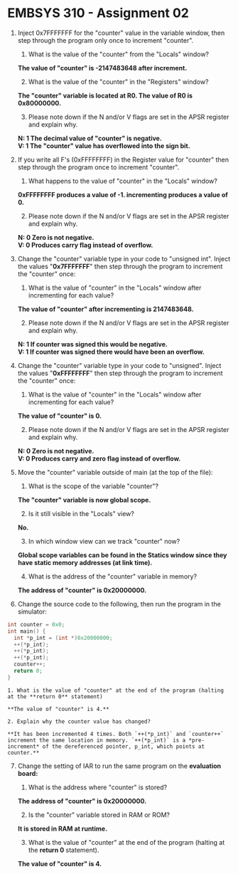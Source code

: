 # EMBSYS 310 - Assignment 02


1. Inject 0x7FFFFFFF for the "counter" value in the variable window, then step through the program only once to increment "counter".
    1. What is the value of the "counter" from the "Locals" window?

    **The value of "counter" is -2147483648 after increment.**

    2. What is the value of the "counter" in the "Registers" window?

    **The "counter" variable is located at R0. The value of R0 is 0x80000000.**

    3. Please note down if the N and/or V flags are set in the APSR register and explain why.

    **N: 1 The decimal value of "counter" is negative.**<br>
    **V: 1 The "counter" value has overflowed into the sign bit.**


2. If you write all F's (0xFFFFFFFF) in the Register value for "counter" then step through the program once to increment "counter".
    1. What happens to the value of "counter" in the "Locals" window?

    **0xFFFFFFFF produces a value of -1. incrementing produces a value of 0.**

    2. Please note down if the N and/or V flags are set in the APSR register and explain why.

    **N: 0 Zero is not negative.**<br>
    **V: 0 Produces carry flag instead of overflow.**


3. Change the "counter" variable type in your code to "unsigned int". Inject the values "**0x7FFFFFFF**" then step through the program to increment the "counter" once:
    1. What is the value of "counter" in the "Locals" window after incrementing for each value?

    **The value of "counter" after incrementing is 2147483648.**

    2. Please note down if the N and/or V flags are set in the APSR register and explain why.

    **N: 1 If counter was signed this would be negative.**<br>
    **V: 1 If counter was signed there would have been an overflow.**


4. Change the "counter" variable type in your code to "unsigned". Inject the values "**0xFFFFFFFF**" then step through the program to increment the "counter" once:
    1. What is the value of "counter" in the "Locals" window after incrementing for each value?

    **The value of "counter" is 0.**

    2. Please note down if the N and/or V flags are set in the APSR register and explain why.

    **N: 0 Zero is not negative.**<br>
    **V: 0 Produces carry and zero flag instead of overflow.**


5. Move the "counter" variable outside of main (at the top of the file):
    1. What is the scope of the variable "counter"?

    **The "counter" variable is now global scope.**

    2. Is it still visible in the "Locals" view?

    **No.**

    3. In which window view can we track "counter" now?

    **Global scope variables can be found in the Statics window since they have static memory addresses (at link time).**

    4. What is the address of the "counter" variable in memory?

    **The address of "counter" is 0x20000000.**


6. Change the source code to the following, then run the program in the simulator:
```C
int counter = 0x0;
int main() {
  int *p_int = (int *)0x20000000;
  ++(*p_int);
  ++(*p_int);
  ++(*p_int);
  counter++;
  return 0;
}
```
    1. What is the value of "counter" at the end of the program (halting at the **return 0** statement)

    **The value of "counter" is 4.**

    2. Explain why the counter value has changed?

    **It has been incremented 4 times. Both `++(*p_int)` and `counter++` increment the same location in memory. `++(*p_int)` is a *pre-increment* of the dereferenced pointer, p_int, which points at counter.**


7. Change the setting of IAR to run the same program on the **evaluation board:**
    1. What is the address where "counter" is stored?

    **The address of "counter" is 0x20000000.**

    2. Is the "counter" variable stored in RAM or ROM?

    **It is stored in RAM at runtime.**

    3. What is the value of "counter" at the end of the program (halting at the **return 0** statement).

    **The value of "counter" is 4.**
